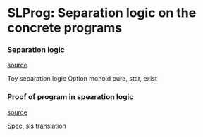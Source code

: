 SLProg: Separation logic on the concrete programs
=========================================

### Separation logic

[source](../SL.v)

Toy separation logic
Option monoid
pure, star, exist

### Proof of program in spearation logic

[source](../SLProg.v)

Spec, sls
translation
